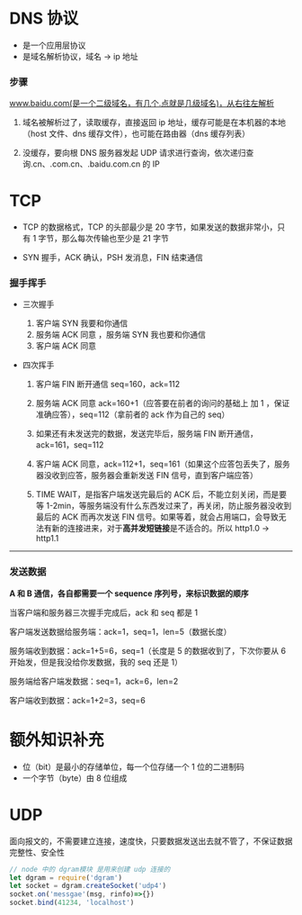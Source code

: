 # DNS 协议

- 是一个应用层协议
- 是域名解析协议，域名 -> ip 地址

### 步骤

www.baidu.com(是一个二级域名，有几个.点就是几级域名)，从右往左解析

1. 域名被解析过了，读取缓存，直接返回 ip 地址，缓存可能是在本机器的本地（host 文件、dns 缓存文件），也可能在路由器（dns 缓存列表）

2. 没缓存，要向根 DNS 服务器发起 UDP 请求进行查询，依次递归查询.cn、.com.cn、.baidu.com.cn 的 IP

# TCP

- TCP 的数据格式，TCP 的头部最少是 20 字节，如果发送的数据非常小，只有 1 字节，那么每次传输也至少是 21 字节

- SYN 握手，ACK 确认，PSH 发消息，FIN 结束通信

### 握手挥手

- 三次握手

  1. 客户端 SYN 我要和你通信
  2. 服务端 ACK 同意 ，服务端 SYN 我也要和你通信
  3. 客户端 ACK 同意

- 四次挥手

  1. 客户端 FIN 断开通信 seq=160，ack=112

  2. 服务端 ACK 同意 ack=160+1（应答要在前者的询问的基础上 加 1 ，保证准确应答），seq=112（拿前者的 ack 作为自己的 seq）

  3. 如果还有未发送完的数据，发送完毕后，服务端 FIN 断开通信，ack=161，seq=112

  4. 客户端 ACK 同意，ack=112+1，seq=161（如果这个应答包丢失了，服务器没收到应答，服务器会重新发送 FIN 信号，直到客户端应答）

  5. TIME WAIT，是指客户端发送完最后的 ACK 后，不能立刻关闭，而是要等 1-2min，等服务端没有什么东西发过来了，再关闭，防止服务器没收到最后的 ACK 而再次发送 FIN 信号。如果等着，就会占用端口，会导致无法有新的连接进来，对于**高并发短链接**是不适合的。所以 http1.0 -> http1.1

<hr>

### 发送数据

**A 和 B 通信，各自都需要一个 sequence 序列号，来标识数据的顺序**

当客户端和服务器三次握手完成后，ack 和 seq 都是 1

客户端发送数据给服务端：ack=1，seq=1，len=5（数据长度）

服务端收到数据：ack=1+5=6，seq=1（长度是 5 的数据收到了，下次你要从 6 开始发，但是我没给你发数据，我的 seq 还是 1）

服务端给客户端发数据：seq=1，ack=6，len=2

客户端收到数据：ack=1+2=3，seq=6

# 额外知识补充

- 位（bit）是最小的存储单位，每一个位存储一个 1 位的二进制码
- 一个字节（byte）由 8 位组成

# UDP

面向报文的，不需要建立连接，速度快，只要数据发送出去就不管了，不保证数据完整性、安全性

```js
// node 中的 dgram模块 是用来创建 udp 连接的
let dgram = require('dgram')
let socket = dgram.createSocket('udp4')
socket.on('messgae'(msg, rinfo)=>{})
socket.bind(41234, 'localhost')
```
